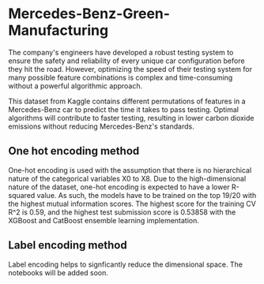 # Mercedes-Benz-Green-Manufacturing

The company's engineers have developed a robust testing system to ensure the safety and reliability of every unique car configuration before they hit the road. However, optimizing the speed of their testing system for many possible feature combinations is complex and time-consuming without a powerful algorithmic approach.

This dataset from Kaggle contains different permutations of features in a Mercedes-Benz car to predict the time it takes to pass testing. Optimal algorithms will contribute to faster testing, resulting in lower carbon dioxide emissions without reducing Mercedes-Benz's standards.

## One hot encoding method
One-hot encoding is used with the assumption that there is no hierarchical nature of the categorical variables X0 to X8. Due to the high-dimensional nature of the dataset, one-hot encoding is expected to have a lower R-squared value. As such, the models have to be trained on the top 19/20 with the highest mutual information scores. The highest score for the training CV R^2 is 0.59, and the highest test submission score is 0.53858 with the XGBoost and CatBoost ensemble learning implementation.

## Label encoding method
Label encoding helps to signficantly reduce the dimensional space. The notebooks will be added soon.
